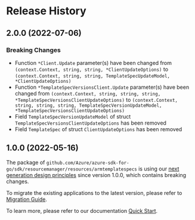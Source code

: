 # Release History

## 2.0.0 (2022-07-06)
### Breaking Changes

- Function `*Client.Update` parameter(s) have been changed from `(context.Context, string, string, *ClientUpdateOptions)` to `(context.Context, string, string, TemplateSpecUpdateModel, *ClientUpdateOptions)`
- Function `*TemplateSpecVersionsClient.Update` parameter(s) have been changed from `(context.Context, string, string, string, *TemplateSpecVersionsClientUpdateOptions)` to `(context.Context, string, string, string, TemplateSpecVersionUpdateModel, *TemplateSpecVersionsClientUpdateOptions)`
- Field `TemplateSpecVersionUpdateModel` of struct `TemplateSpecVersionsClientUpdateOptions` has been removed
- Field `TemplateSpec` of struct `ClientUpdateOptions` has been removed


## 1.0.0 (2022-05-16)

The package of `github.com/Azure/azure-sdk-for-go/sdk/resourcemanager/resources/armtemplatespecs` is using our [next generation design principles](https://azure.github.io/azure-sdk/general_introduction.html) since version 1.0.0, which contains breaking changes.

To migrate the existing applications to the latest version, please refer to [Migration Guide](https://aka.ms/azsdk/go/mgmt/migration).

To learn more, please refer to our documentation [Quick Start](https://aka.ms/azsdk/go/mgmt).